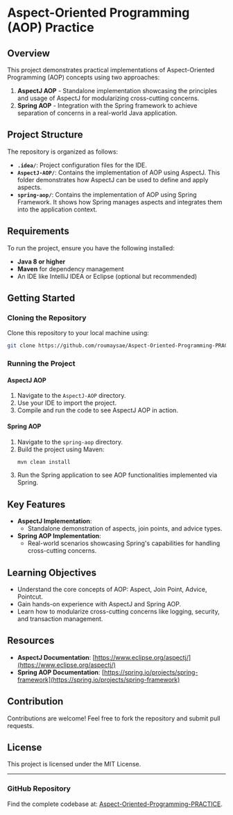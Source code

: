 # Aspect-Oriented Programming (AOP) Practice

## Overview
This project demonstrates practical implementations of Aspect-Oriented Programming (AOP) concepts using two approaches:

1. **AspectJ AOP** - Standalone implementation showcasing the principles and usage of AspectJ for modularizing cross-cutting concerns.
2. **Spring AOP** - Integration with the Spring framework to achieve separation of concerns in a real-world Java application.

## Project Structure

The repository is organized as follows:

- **`.idea/`**: Project configuration files for the IDE.
- **`AspectJ-AOP/`**: Contains the implementation of AOP using AspectJ. This folder demonstrates how AspectJ can be used to define and apply aspects.
- **`spring-aop/`**: Contains the implementation of AOP using Spring Framework. It shows how Spring manages aspects and integrates them into the application context.

## Requirements
To run the project, ensure you have the following installed:

- **Java 8 or higher**
- **Maven** for dependency management
- An IDE like IntelliJ IDEA or Eclipse (optional but recommended)

## Getting Started

### Cloning the Repository
Clone this repository to your local machine using:
```bash
git clone https://github.com/roumaysae/Aspect-Oriented-Programming-PRACTICE.git
```

### Running the Project
#### AspectJ AOP
1. Navigate to the `AspectJ-AOP` directory.
2. Use your IDE to import the project.
3. Compile and run the code to see AspectJ AOP in action.

#### Spring AOP
1. Navigate to the `spring-aop` directory.
2. Build the project using Maven:
   ```bash
   mvn clean install
   ```
3. Run the Spring application to see AOP functionalities implemented via Spring.

## Key Features

- **AspectJ Implementation**:
  - Standalone demonstration of aspects, join points, and advice types.
- **Spring AOP Implementation**:
  - Real-world scenarios showcasing Spring's capabilities for handling cross-cutting concerns.

## Learning Objectives
- Understand the core concepts of AOP: Aspect, Join Point, Advice, Pointcut.
- Gain hands-on experience with AspectJ and Spring AOP.
- Learn how to modularize cross-cutting concerns like logging, security, and transaction management.

## Resources
- **AspectJ Documentation**: [https://www.eclipse.org/aspectj/](https://www.eclipse.org/aspectj/)
- **Spring AOP Documentation**: [https://spring.io/projects/spring-framework](https://spring.io/projects/spring-framework)

## Contribution
Contributions are welcome! Feel free to fork the repository and submit pull requests.

## License
This project is licensed under the MIT License.

---

### GitHub Repository
Find the complete codebase at: [Aspect-Oriented-Programming-PRACTICE](https://github.com/roumaysae/Aspect-Oriented-Programming-PRACTICE).
